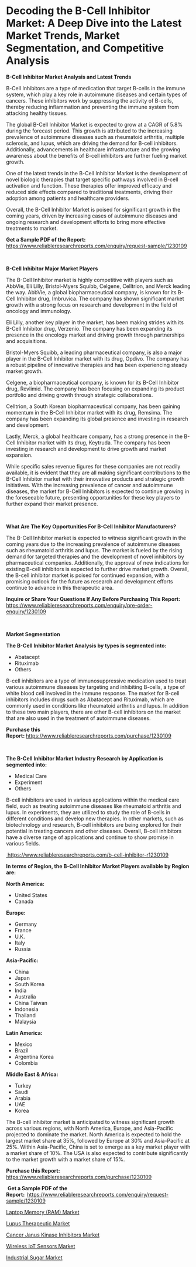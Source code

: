 <p><h1>Decoding the B-Cell Inhibitor Market: A Deep Dive into the Latest Market Trends, Market Segmentation, and Competitive Analysis</h1></p><p><strong>B-Cell Inhibitor Market Analysis and Latest Trends</strong></p>
<p><p>B-Cell Inhibitors are a type of medication that target B-cells in the immune system, which play a key role in autoimmune diseases and certain types of cancers. These inhibitors work by suppressing the activity of B-cells, thereby reducing inflammation and preventing the immune system from attacking healthy tissues.</p><p>The global B-Cell Inhibitor Market is expected to grow at a CAGR of 5.8% during the forecast period. This growth is attributed to the increasing prevalence of autoimmune diseases such as rheumatoid arthritis, multiple sclerosis, and lupus, which are driving the demand for B-cell inhibitors. Additionally, advancements in healthcare infrastructure and the growing awareness about the benefits of B-cell inhibitors are further fueling market growth.</p><p>One of the latest trends in the B-Cell Inhibitor Market is the development of novel biologic therapies that target specific pathways involved in B-cell activation and function. These therapies offer improved efficacy and reduced side effects compared to traditional treatments, driving their adoption among patients and healthcare providers.</p><p>Overall, the B-Cell Inhibitor Market is poised for significant growth in the coming years, driven by increasing cases of autoimmune diseases and ongoing research and development efforts to bring more effective treatments to market.</p></p>
<p><strong>Get a Sample PDF of the Report:&nbsp;</strong> <a href="https://www.reliableresearchreports.com/enquiry/request-sample/1230109">https://www.reliableresearchreports.com/enquiry/request-sample/1230109</a></p>
<p>&nbsp;</p>
<p><strong>B-Cell Inhibitor Major Market Players</strong></p>
<p><p>The B-Cell Inhibitor market is highly competitive with players such as AbbVie, Eli Lilly, Bristol-Myers Squibb, Celgene, Celltrion, and Merck leading the way. AbbVie, a global biopharmaceutical company, is known for its B-Cell Inhibitor drug, Imbruvica. The company has shown significant market growth with a strong focus on research and development in the field of oncology and immunology.</p><p>Eli Lilly, another key player in the market, has been making strides with its B-Cell Inhibitor drug, Verzenio. The company has been expanding its presence in the oncology market and driving growth through partnerships and acquisitions.</p><p>Bristol-Myers Squibb, a leading pharmaceutical company, is also a major player in the B-Cell Inhibitor market with its drug, Opdivo. The company has a robust pipeline of innovative therapies and has been experiencing steady market growth.</p><p>Celgene, a biopharmaceutical company, is known for its B-Cell Inhibitor drug, Revlimid. The company has been focusing on expanding its product portfolio and driving growth through strategic collaborations.</p><p>Celltrion, a South Korean biopharmaceutical company, has been gaining momentum in the B-Cell Inhibitor market with its drug, Remsima. The company has been expanding its global presence and investing in research and development.</p><p>Lastly, Merck, a global healthcare company, has a strong presence in the B-Cell Inhibitor market with its drug, Keytruda. The company has been investing in research and development to drive growth and market expansion.</p><p>While specific sales revenue figures for these companies are not readily available, it is evident that they are all making significant contributions to the B-Cell Inhibitor market with their innovative products and strategic growth initiatives. With the increasing prevalence of cancer and autoimmune diseases, the market for B-Cell Inhibitors is expected to continue growing in the foreseeable future, presenting opportunities for these key players to further expand their market presence.</p></p>
<p>&nbsp;</p>
<p><strong>What Are The Key Opportunities For B-Cell Inhibitor Manufacturers?</strong></p>
<p><p>The B-Cell Inhibitor market is expected to witness significant growth in the coming years due to the increasing prevalence of autoimmune diseases such as rheumatoid arthritis and lupus. The market is fueled by the rising demand for targeted therapies and the development of novel inhibitors by pharmaceutical companies. Additionally, the approval of new indications for existing B-cell inhibitors is expected to further drive market growth. Overall, the B-cell inhibitor market is poised for continued expansion, with a promising outlook for the future as research and development efforts continue to advance in this therapeutic area.</p></p>
<p><strong>Inquire or Share Your Questions If Any Before Purchasing This Report:</strong> <a href="https://www.reliableresearchreports.com/enquiry/pre-order-enquiry/1230109">https://www.reliableresearchreports.com/enquiry/pre-order-enquiry/1230109</a></p>
<p>&nbsp;</p>
<p><strong>Market Segmentation</strong></p>
<p><strong>The B-Cell Inhibitor Market Analysis by types is segmented into:</strong></p>
<p><ul><li>Abatacept</li><li>Rituximab</li><li>Others</li></ul></p>
<p><p>B-cell inhibitors are a type of immunosuppressive medication used to treat various autoimmune diseases by targeting and inhibiting B-cells, a type of white blood cell involved in the immune response. The market for B-cell inhibitors includes drugs such as Abatacept and Rituximab, which are commonly used in conditions like rheumatoid arthritis and lupus. In addition to these two main players, there are other B-cell inhibitors on the market that are also used in the treatment of autoimmune diseases.</p></p>
<p><strong>Purchase this Report:&nbsp;</strong><a href="https://www.reliableresearchreports.com/purchase/1230109">https://www.reliableresearchreports.com/purchase/1230109</a></p>
<p>&nbsp;</p>
<p><strong>The B-Cell Inhibitor Market Industry Research by Application is segmented into:</strong></p>
<p><ul><li>Medical Care</li><li>Experiment</li><li>Others</li></ul></p>
<p><p>B-cell inhibitors are used in various applications within the medical care field, such as treating autoimmune diseases like rheumatoid arthritis and lupus. In experiments, they are utilized to study the role of B-cells in different conditions and develop new therapies. In other markets, such as biotechnology and research, B-cell inhibitors are being explored for their potential in treating cancers and other diseases. Overall, B-cell inhibitors have a diverse range of applications and continue to show promise in various fields.</p></p>
<p><a href="https://www.reliableresearchreports.com/b-cell-inhibitor-r1230109">&nbsp;https://www.reliableresearchreports.com/b-cell-inhibitor-r1230109</a></p>
<p><strong>In terms of Region, the B-Cell Inhibitor Market Players available by Region are:</strong></p>
<p>
    <p> <strong> North America: </strong>
        <ul>
            <li>United States</li>
            <li>Canada</li>
        </ul>
        </p> 
    <p> <strong> Europe: </strong>
        <ul>
            <li>Germany</li>
            <li>France</li>
            <li>U.K.</li>
            <li>Italy</li>
            <li>Russia</li>
        </ul>
        </p> 
    <p> <strong> Asia-Pacific: </strong>
        <ul>
            <li>China</li>
            <li>Japan</li>
            <li>South Korea</li>
            <li>India</li>
            <li>Australia</li>
            <li>China Taiwan</li>
            <li>Indonesia</li>
            <li>Thailand</li>
            <li>Malaysia</li>
        </ul>
        </p> 
    <p> <strong> Latin America: </strong>
        <ul>
            <li>Mexico</li>
            <li>Brazil</li>
            <li>Argentina Korea</li>
            <li>Colombia</li>
        </ul>
        </p> 
    <p> <strong> Middle East & Africa: </strong>
        <ul>
            <li>Turkey</li>
            <li>Saudi</li>
            <li>Arabia</li>
            <li>UAE</li>
            <li>Korea</li>
        </ul>
    </p>
    </p>
<p><p>The B-cell inhibitor market is anticipated to witness significant growth across various regions, with North America, Europe, and Asia-Pacific projected to dominate the market. North America is expected to hold the largest market share at 35%, followed by Europe at 30% and Asia-Pacific at 25%. Within Asia-Pacific, China is set to emerge as a key market player with a market share of 10%. The USA is also expected to contribute significantly to the market growth with a market share of 15%.</p></p>
<p><strong>Purchase this Report: </strong><a href="https://www.reliableresearchreports.com/purchase/1230109">https://www.reliableresearchreports.com/purchase/1230109</a></p>
<p>&nbsp;<strong>Get a Sample PDF of the Report:&nbsp;&nbsp;</strong><a href="https://www.reliableresearchreports.com/enquiry/request-sample/1230109">https://www.reliableresearchreports.com/enquiry/request-sample/1230109</a></p>
<p><strong></strong></p>
<p><p><a href="https://www.linkedin.com/pulse/insights-laptop-memory-ram-market-share-competitive-landscape-tvofe?trackingId=dcH5dXP8RpKCb5%2BcE7AB3Q%3D%3D">Laptop Memory (RAM) Market</a></p><p><a href="https://github.com/lylyparadise/Market-Research-Report-List-4/blob/main/lupus-therapeutic-market.md">Lupus Therapeutic Market</a></p><p><a href="https://github.com/GroverBarry/Market-Research-Report-List-6/blob/main/cancer-janus-kinase-inhibitors-market.md">Cancer Janus Kinase Inhibitors Market</a></p><p><a href="https://www.linkedin.com/pulse/wireless-iot-sensors-market-research-report-forecast-growth-prospects-rkrxe?trackingId=uz%2FbEL40Sl228FF3dehiiQ%3D%3D">Wireless IoT Sensors Market</a></p><p><a href="https://www.linkedin.com/pulse/industrial-sugar-market-trends-analysis-opportunities-xaccf?trackingId=ciTV1sN5RjS1%2BGlLpIu2Jg%3D%3D">Industrial Sugar Market</a></p></p>
